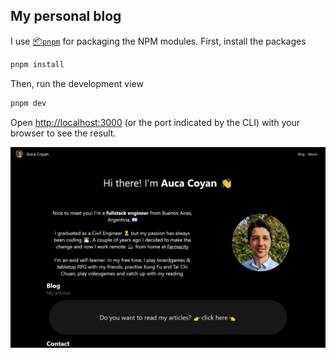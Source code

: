 ## My personal blog

I use [📦`pnpm`](pnpm.io/) for packaging the NPM modules.
First, install the packages

```bash
pnpm install
```

Then, run the development view

```bash
pnpm dev
```

Open [http://localhost:3000](http://localhost:3000) (or the port indicated by the CLI) with your browser to see the result.

![](/public/Screenshot%20Auca%20Coyan's%20Blog.png)
